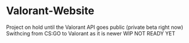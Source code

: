 # Valorant-Website
Project on hold until the Valorant API goes public (private beta right now)
Swithcing from CS:GO to Valorant as it is newer
WIP NOT READY YET
